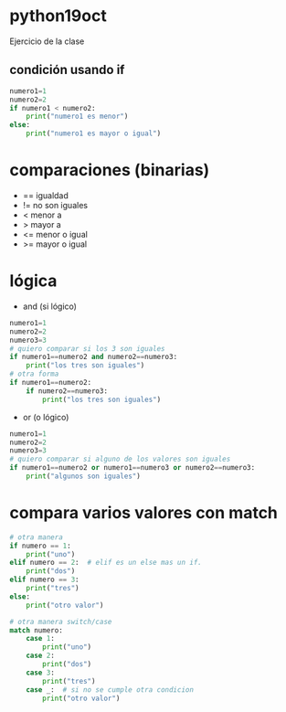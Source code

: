 # python19oct
Ejercicio de la clase

## condición usando if

```python
numero1=1
numero2=2
if numero1 < numero2:
    print("numero1 es menor")
else:
    print("numero1 es mayor o igual")
```

# comparaciones (binarias)

* == igualdad
* != no son iguales
* < menor a
* \> mayor a
* <= menor o igual
* \>= mayor o igual

# lógica

* and (si lógico)

```python
numero1=1
numero2=2
numero3=3
# quiero comparar si los 3 son iguales
if numero1==numero2 and numero2==numero3:
    print("los tres son iguales")
# otra forma
if numero1==numero2:
    if numero2==numero3:
        print("los tres son iguales")
```

* or (o lógico)

```python
numero1=1
numero2=2
numero3=3
# quiero comparar si alguno de los valores son iguales
if numero1==numero2 or numero1==numero3 or numero2==numero3:
    print("algunos son iguales")
```



# compara varios valores con match

```python
# otra manera
if numero == 1:
    print("uno")
elif numero == 2:  # elif es un else mas un if.
    print("dos")
elif numero == 3:
    print("tres")
else:
    print("otro valor")

# otra manera switch/case
match numero:
    case 1:
        print("uno")
    case 2:
        print("dos")
    case 3:
        print("tres")
    case _:  # si no se cumple otra condicion
        print("otro valor")
```
